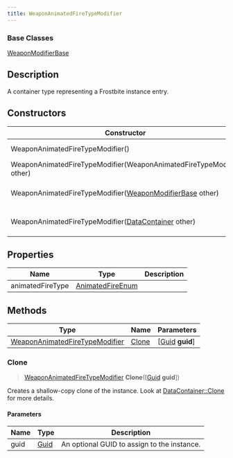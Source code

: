 ```yaml
---
title: WeaponAnimatedFireTypeModifier
---
```

### Base Classes

[WeaponModifierBase](WeaponModifierBase)

## Description

A container type representing a Frostbite instance entry.

## Constructors

| Constructor                                                                               | Description                                                                                                                                         |
| ----------------------------------------------------------------------------------------- | --------------------------------------------------------------------------------------------------------------------------------------------------- |
| WeaponAnimatedFireTypeModifier()                                                          | Create a new instance of this container type.                                                                                                       |
| WeaponAnimatedFireTypeModifier(WeaponAnimatedFireTypeModifier other)                      | Create a reference copy of an instance of the same type.                                                                                            |
| WeaponAnimatedFireTypeModifier([WeaponModifierBase](WeaponModifierBase) other)            | Upcast an instance of type [WeaponModifierBase](WeaponModifierBase) to [WeaponAnimatedFireTypeModifier](WeaponAnimatedFireTypeModifier).            |
| WeaponAnimatedFireTypeModifier([DataContainer](/vext/ref/shared/class/datacontainer) other) | Upcast an instance of type [DataContainer](/vext/ref/shared/class/datacontainer) to [WeaponAnimatedFireTypeModifier](WeaponAnimatedFireTypeModifier). |

## Properties

| Name             | Type                                 | Description |
| ---------------- | ------------------------------------ | ----------- |
| animatedFireType | [AnimatedFireEnum](AnimatedFireEnum) |             |

## Methods

| Type                                                             | Name            | Parameters                                     |
| ---------------------------------------------------------------- | --------------- | ---------------------------------------------- |
| [WeaponAnimatedFireTypeModifier](WeaponAnimatedFireTypeModifier) | [Clone](#clone) | \[[Guid](/vext/ref/shared/class/guid) **guid**\] |

### Clone

> [WeaponAnimatedFireTypeModifier](WeaponAnimatedFireTypeModifier) **Clone**(\[[Guid](/vext/ref/shared/class/guid) **guid**\])

Creates a shallow-copy clone of the instance. Look at [DataContainer::Clone](/vext/ref/shared/class/datacontainer#clone) for more details.

#### Parameters

| Name | Type         | Description                                 |
| ---- | ------------ | ------------------------------------------- |
| guid | [Guid](Guid) | An optional GUID to assign to the instance. |
